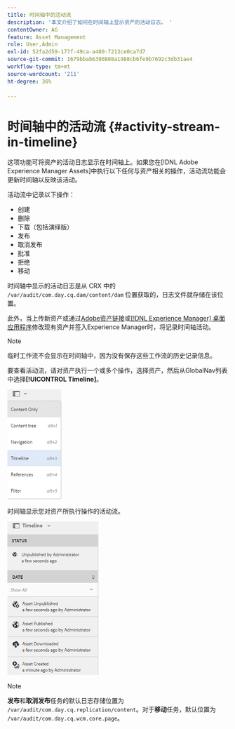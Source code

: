 ```yaml
---
title: 时间轴中的活动流
description: '本文介绍了如何在时间轴上显示资产的活动日志。 '
contentOwner: AG
feature: Asset Management
role: User,Admin
exl-id: 52fa2d59-177f-49ca-a480-7213ce0ca7d7
source-git-commit: 1679bbab6390808a1988cb6fe9b7692c3db31ae4
workflow-type: tm+mt
source-wordcount: '211'
ht-degree: 36%

---
```


# 时间轴中的活动流 {#activity-stream-in-timeline}

这项功能可将资产的活动日志显示在时间轴上。如果您在[!DNL Adobe Experience Manager Assets]中执行以下任何与资产相关的操作，活动流功能会更新时间轴以反映该活动。

活动流中记录以下操作：

* 创建
* 删除
* 下载（包括演绎版）
* 发布
* 取消发布
* 批准
* 拒绝
* 移动

时间轴中显示的活动日志是从 CRX 中的 `/var/audit/com.day.cq.dam/content/dam` 位置获取的，日志文件就存储在该位置。

此外，当上传新资产或通过[Adobe资产链接](https://helpx.adobe.com/enterprise/admin-guide.html/enterprise/using/manage-assets-using-adobe-asset-link.ug.html)或[[!DNL Experience Manager] 桌面应用程序](https://experienceleague.adobe.com/docs/experience-manager-desktop-app/using/introduction.html)修改现有资产并签入Experience Manager时，将记录时间轴活动。

>[!NOTE]
>
>临时工作流不会显示在时间轴中，因为没有保存这些工作流的历史记录信息。

要查看活动流，请对资产执行一个或多个操作，选择资产，然后从GlobalNav列表中选择&#x200B;**[!UICONTROL Timeline]**。

![时间轴–3](assets/timeline-3.png)

时间轴显示您对资产所执行操作的活动流。

![activity_stream](assets/activity_stream.png)

>[!NOTE]
>
>**发布**&#x200B;和&#x200B;**取消发布**&#x200B;任务的默认日志存储位置为 `/var/audit/com.day.cq.replication/content`。对于&#x200B;**移动**&#x200B;任务，默认位置为 `/var/audit/com.day.cq.wcm.core.page`。
